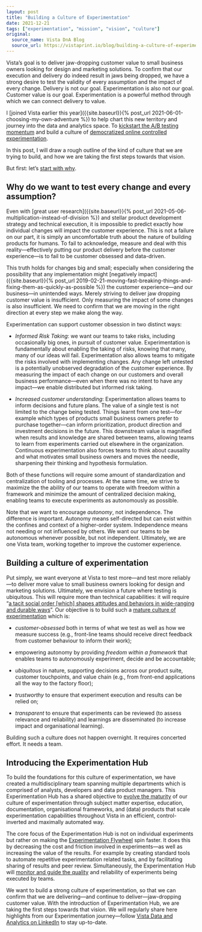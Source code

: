 ```yaml
---
layout: post
title: "Building a Culture of Experimentation"
date: 2021-12-21
tags: ["experimentation", "mission", "vision", "culture"]
original:
  source_name: Vista DnA Blog
  source_url: https://vistaprint.io/blog/building-a-culture-of-experimentation
---
```


Vista’s goal is to deliver jaw-dropping customer value to small business owners looking for design and marketing solutions. To confirm that our execution and delivery do indeed result in jaws being dropped, we have a strong desire to test the validity of every assumption and the impact of every change. Delivery is not our goal. Experimentation is also not our goal. Customer value is our goal. Experimentation is a powerful method through which we can connect delivery to value.

I [joined Vista earlier this year]({{site.baseurl}}{% post_url 2021-06-01-choosing-my-own-adventure %}) to help chart this new territory and journey into the data and analytics space. To [kickstart the A/B testing momentum](https://medium.com/booking-product/it-takes-a-flywheel-to-fly-b79ad69a62ee) and build a culture of [democratized online controlled experimentation](https://arxiv.org/abs/1710.08217).

In this post, I will draw a rough outline of the kind of culture that we are trying to build, and how we are taking the first steps towards that vision.

But first: let’s [start with why](https://en.wikipedia.org/wiki/Start_with_Why).

## Why do we want to test every change and every assumption?

Even with [great user research]({{site.baseurl}}{% post_url 2021-05-06-multiplication-instead-of-division %}) and stellar product development strategy and technical execution, it is impossible to predict exactly how individual changes will impact the customer experience. This is not a failure on our part, it is simply an uncomfortable truth about the nature of building products for humans. To fail to acknowledge, measure and deal with this reality—effectively putting our product delivery before the customer experience—is to fail to be customer obsessed and data-driven.

This truth holds for changes big and small; especially when considering the possibility that any implementation might [negatively impact]({{site.baseurl}}{% post_url 2019-02-21-moving-fast-breaking-things-and-fixing-them-as-quickly-as-possible %}) the customer experience—and our business—in unintended ways. Merely striving to deliver jaw dropping customer value is insufficient. Only measuring the impact of some changes is also insufficient. We need to confirm that we are moving in the right direction at every step we make along the way.

Experimentation can support customer obsession in two distinct ways:

- *Informed Risk Taking*: we want our teams to take risks, including occasionally big ones, in pursuit of customer value. Experimentation is fundamentally about enabling the taking of risks, knowing that many, many of our ideas will fail. Experimentation also allows teams to mitigate the risks involved with implementing changes. Any change left untested is a potentially unobserved degradation of the customer experience. By measuring the impact of each change on our customers and overall business performance—even when there was no intent to have any impact—we enable distributed but informed risk taking.

- *Increased customer understanding*: Experimentation allows teams to inform decisions and future plans. The value of a single test is not limited to the change being tested. Things learnt from one test—for example which types of products small business owners prefer to purchase together—can inform prioritization, product direction and investment decisions in the future. This downstream value is magnified when results and knowledge are shared between teams, allowing teams to learn from experiments carried out elsewhere in the organization. Continuous experimentation also forces teams to think about causality and what motivates small business owners and moves the needle, sharpening their thinking and hypothesis formulation.

Both of these functions will require some amount of standardization and centralization of tooling and processes. At the same time, we strive to maximize the the ability of our teams to operate with freedom within a framework and minimize the amount of centralized decision making, enabling teams to execute experiments as autonomously as possible.

Note that we want to encourage *autonomy*, not independence. The difference is important. Autonomy means self-directed but can exist within the confines and context of a higher-order system. Independence means not needing or not influenced by others. We want our teams to be autonomous whenever possible, but not independent. Ultimately, we are one Vista team, working together to improve the customer experience.

## Building a culture of experimentation

Put simply, we want everyone at Vista to test more—and test more reliably—to deliver more value to small business owners looking for design and marketing solutions. Ultimately, we envision a future where testing is ubiquitous. This will require more than technical capabilities: it will require “[a tacit social order [which] shapes attitudes and behaviors in wide-ranging and durable ways](https://hbr.org/2018/01/the-leaders-guide-to-corporate-culture)”. Our objective is to build such a [mature culture of experimentation](https://onlinelibrary.wiley.com/doi/abs/10.1002/smr.2113) which is:

- *customer-obsessed* both in terms of what we test as well as how we measure success (e.g., front-line teams should receive direct feedback from customer behaviour to inform their work);

- empowering autonomy by providing *freedom within a framework* that enables teams to autonomously experiment, decide and be accountable;

- *ubiquitous* in nature, supporting decisions across our product suite, customer touchpoints, and value chain (e.g., from front-end applications all the way to the factory floor);

- *trustworthy* to ensure that experiment execution and results can be relied on;

- *transparent* to ensure that experiments can be reviewed (to assess relevance and reliability) and learnings are disseminated (to increase impact and organisational learning).

Building such a culture does not happen overnight. It requires concerted effort. It needs a team.

## Introducing the Experimentation Hub

To build the foundations for this culture of experimentation, we have created a multidisciplinary team spanning multiple departments which is comprised of analysts, developers and data product managers. This Experimentation Hub has a shared objective to [evolve the maturity](https://onlinelibrary.wiley.com/doi/abs/10.1002/smr.2113) of our culture of experimentation through subject matter expertise, education, documentation, organisational frameworks, and (data) products that scale experimentation capabilities throughout Vista in an efficient, control-inverted and maximally automated way.

The core focus of the Experimentation Hub is not on individual experiments but rather on making the [Experimentation Flywheel](https://ieeexplore.ieee.org/document/9582567) spin faster. It does this by decreasing the cost and friction involved in experiments—as well as increasing the value of the results. For example by creating standard tools to automate repetitive experimentation related tasks, and by facilitating sharing of results and peer review. Simultaneously, the Experimentation Hub will [monitor and guide the quality](https://medium.com/booking-product/why-we-use-experimentation-quality-as-the-main-kpi-for-our-experimentation-platform-f4c1ce381b81) and reliability of experiments being executed by teams.

We want to build a strong culture of experimentation, so that we can confirm that we are delivering—and continue to deliver—jaw-dropping customer value. With the introduction of Experimentation Hub, we are taking the first steps towards that vision. We will regularly share here highlights from our Experimentation journey—follow [Vista Data and Analytics on LinkedIn](https://www.linkedin.com/showcase/vista-data-and-analytics/) to stay up-to-date.
